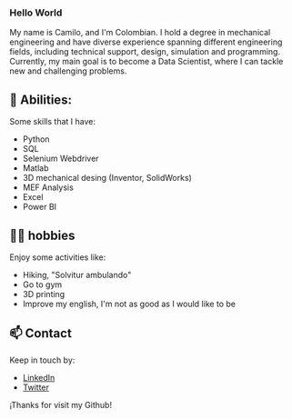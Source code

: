 ### Hello World 

My name is Camilo, and I'm Colombian. I hold a degree in mechanical engineering and have diverse experience spanning different engineering fields, including technical support, design, simulation and programming. Currently, my main goal is to become a Data Scientist, where I can tackle new and challenging problems.

## 🌱 Abilities:

Some skills that I have:

- Python
- SQL
- Selenium Webdriver
- Matlab
- 3D mechanical desing (Inventor, SolidWorks)
- MEF Analysis
- Excel
- Power BI

## 🚶‍♂️ hobbies

Enjoy some activities like:

- Hiking, "Solvitur ambulando"
- Go to gym
- 3D printing
- Improve my english, I'm not as good as I would like to be

## 📫 Contact

Keep in touch by:

- [LinkedIn](https://www.linkedin.com/in/camilo-andr%C3%A9s-rodr%C3%ADguez-higuera-243a7992/)
- [Twitter](https://twitter.com/camiloroh11)

¡Thanks for visit my Github!

